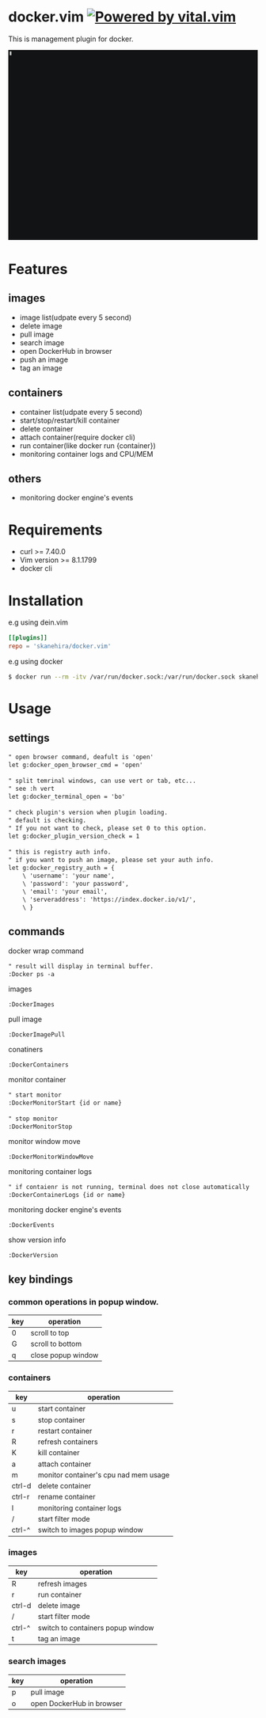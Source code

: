 # docker.vim [![Powered by vital.vim](https://img.shields.io/badge/powered%20by-vital.vim-80273f.svg)](https://github.com/vim-jp/vital.vim)

This is management plugin for docker.

![](screenshots/docker.vim.gif)

# Features
## images
- image list(udpate every 5 second)
- delete image
- pull image
- search image
- open DockerHub in browser
- push an image
- tag an image

## containers
- container list(udpate every 5 second)
- start/stop/restart/kill container
- delete container
- attach container(require docker cli)
- run container(like docker run {container})
- monitoring container logs and CPU/MEM

## others
- monitoring docker engine's events

# Requirements
- curl >= 7.40.0
- Vim version >= 8.1.1799
- docker cli

# Installation
e.g using dein.vim

```toml
[[plugins]]
repo = 'skanehira/docker.vim'
```

e.g using docker

```sh
$ docker run --rm -itv /var/run/docker.sock:/var/run/docker.sock skanehira/docker.vim
```

# Usage
## settings
```vim
" open browser command, deafult is 'open'
let g:docker_open_browser_cmd = 'open'

" split temrinal windows, can use vert or tab, etc...
" see :h vert
let g:docker_terminal_open = 'bo'

" check plugin's version when plugin loading.
" default is checking.
" If you not want to check, please set 0 to this option.
let g:docker_plugin_version_check = 1

" this is registry auth info.
" if you want to push an image, please set your auth info.
let g:docker_registry_auth = {
	\ 'username': 'your name',
	\ 'password': 'your password',
	\ 'email': 'your email',
	\ 'serveraddress': 'https://index.docker.io/v1/',
	\ }

```

## commands
docker wrap command

```vim
" result will display in terminal buffer.
:Docker ps -a
```

images
```vim
:DockerImages
```

pull image
```vim
:DockerImagePull
```

conatiners
```vim
:DockerContainers
```

monitor container
```vim
" start monitor
:DockerMonitorStart {id or name}

" stop monitor
:DockerMonitorStop
```

monitor window move
```vim
:DockerMonitorWindowMove
```

monitoring container logs
```vim
" if contaienr is not running, terminal does not close automatically
:DockerContainerLogs {id or name}
```

monitoring docker engine's events
```vim
:DockerEvents
```

show version info
```vim
:DockerVersion
```

## key bindings
### common operations in popup window.

| key | operation          |
|-----|--------------------|
| 0   | scroll to top      |
| G   | scroll to bottom   |
| q   | close popup window |

### containers

| key    | operation                             |
|--------|---------------------------------------|
| u      | start container                       |
| s      | stop container                        |
| r      | restart container                     |
| R      | refresh containers                    |
| K      | kill container                        |
| a      | attach container                      |
| m      | monitor container's cpu nad mem usage |
| ctrl-d | delete container                      |
| ctrl-r | rename container                      |
| l      | monitoring container logs             |
| /      | start filter mode                     |
| ctrl-^ | switch to images popup window         |

### images

| key    | operation                         |
|--------|-----------------------------------|
| R      | refresh images                    |
| r      | run container                     |
| ctrl-d | delete image                      |
| /      | start filter mode                 |
| ctrl-^ | switch to containers popup window |
| t      | tag an image                      |

### search images

| key | operation                 |
|-----|---------------------------|
| p   | pull image                |
| o   | open DockerHub in browser |

